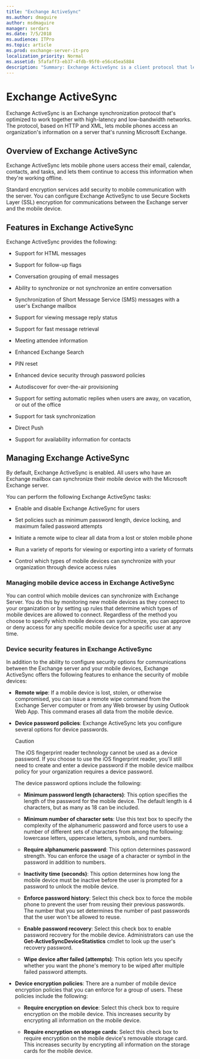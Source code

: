 ```yaml
---
title: "Exchange ActiveSync"
ms.author: dmaguire
author: msdmaguire
manager: serdars
ms.date: 7/5/2018
ms.audience: ITPro
ms.topic: article
ms.prod: exchange-server-it-pro
localization_priority: Normal
ms.assetid: 5fafaff3-eb37-4fdb-95f0-e56c45ea5884
description: "Summary: Exchange ActiveSync is a client protocol that lets you synchronize a mobile device with your Exchange mailbox. Exchange ActiveSync is enabled by default when you install Exchange Server 2016 or Exchange Server 2019."
---
```


# Exchange ActiveSync

Exchange ActiveSync is an Exchange synchronization protocol that's optimized to work together with high-latency and low-bandwidth networks. The protocol, based on HTTP and XML, lets mobile phones access an organization's information on a server that's running Microsoft Exchange.
  
## Overview of Exchange ActiveSync
<a name="overview"> </a>

 Exchange ActiveSync lets mobile phone users access their email, calendar, contacts, and tasks, and lets them continue to access this information when they're working offline.
  
Standard encryption services add security to mobile communication with the server. You can configure Exchange ActiveSync to use Secure Sockets Layer (SSL) encryption for communications between the Exchange server and the mobile device.
  
## Features in Exchange ActiveSync
<a name="features"> </a>

Exchange ActiveSync provides the following:
  
- Support for HTML messages
    
- Support for follow-up flags
    
- Conversation grouping of email messages
    
- Ability to synchronize or not synchronize an entire conversation
    
- Synchronization of Short Message Service (SMS) messages with a user's Exchange mailbox
    
- Support for viewing message reply status
    
- Support for fast message retrieval
    
- Meeting attendee information
    
- Enhanced Exchange Search
    
- PIN reset
    
- Enhanced device security through password policies
    
- Autodiscover for over-the-air provisioning
    
- Support for setting automatic replies when users are away, on vacation, or out of the office
    
- Support for task synchronization
    
- Direct Push
    
- Support for availability information for contacts
    
## Managing Exchange ActiveSync
<a name="managing"> </a>

By default, Exchange ActiveSync is enabled. All users who have an Exchange mailbox can synchronize their mobile device with the Microsoft Exchange server.
  
You can perform the following Exchange ActiveSync tasks:
  
- Enable and disable Exchange ActiveSync for users
    
- Set policies such as minimum password length, device locking, and maximum failed password attempts
    
- Initiate a remote wipe to clear all data from a lost or stolen mobile phone
    
- Run a variety of reports for viewing or exporting into a variety of formats
    
- Control which types of mobile devices can synchronize with your organization through device access rules
    
### Managing mobile device access in Exchange ActiveSync

You can control which mobile devices can synchronize with Exchange Server. You do this by monitoring new mobile devices as they connect to your organization or by setting up rules that determine which types of mobile devices are allowed to connect. Regardless of the method you choose to specify which mobile devices can synchronize, you can approve or deny access for any specific mobile device for a specific user at any time.
  
### Device security features in Exchange ActiveSync

In addition to the ability to configure security options for communications between the Exchange server and your mobile devices, Exchange ActiveSync offers the following features to enhance the security of mobile devices:
  
- **Remote wipe**: If a mobile device is lost, stolen, or otherwise compromised, you can issue a remote wipe command from the Exchange Server computer or from any Web browser by using Outlook Web App. This command erases all data from the mobile device.
    
- **Device password policies**: Exchange ActiveSync lets you configure several options for device passwords.
    
    > [!CAUTION]
    > The iOS fingerprint reader technology cannot be used as a device password. If you choose to use the iOS fingerprint reader, you'll still need to create and enter a device password if the mobile device mailbox policy for your organization requires a device password.
  
    The device password options include the following:
    
  - **Minimum password length (characters)**: This option specifies the length of the password for the mobile device. The default length is 4 characters, but as many as 18 can be included.
    
  - **Minimum number of character sets**: Use this text box to specify the complexity of the alphanumeric password and force users to use a number of different sets of characters from among the following: lowercase letters, uppercase letters, symbols, and numbers.
    
  - **Require alphanumeric password**: This option determines password strength. You can enforce the usage of a character or symbol in the password in addition to numbers.
    
  - **Inactivity time (seconds)**: This option determines how long the mobile device must be inactive before the user is prompted for a password to unlock the mobile device.
    
  - **Enforce password history**: Select this check box to force the mobile phone to prevent the user from reusing their previous passwords. The number that you set determines the number of past passwords that the user won't be allowed to reuse.
    
  - **Enable password recovery**: Select this check box to enable password recovery for the mobile device. Administrators can use the **Get-ActiveSyncDeviceStatistics** cmdlet to look up the user's recovery password.
    
  - **Wipe device after failed (attempts)**: This option lets you specify whether you want the phone's memory to be wiped after multiple failed password attempts.
    
- **Device encryption policies**: There are a number of mobile device encryption policies that you can enforce for a group of users. These policies include the following:
    
  - **Require encryption on device**: Select this check box to require encryption on the mobile device. This increases security by encrypting all information on the mobile device.
    
  - **Require encryption on storage cards**: Select this check box to require encryption on the mobile device's removable storage card. This increases security by encrypting all information on the storage cards for the mobile device.
    

